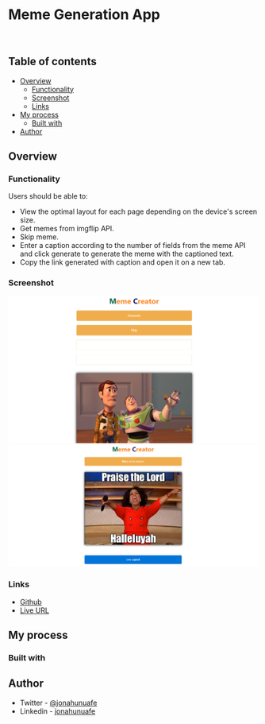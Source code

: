 # Meme Generation App

![]()

## Table of contents

- [Overview](#overview)
  - [Functionality](#functionality)
  - [Screenshot](#screenshot)
  - [Links](#links)
- [My process](#my-process)
  - [Built with](#built-with)
- [Author](#author)

## Overview

### Functionality

Users should be able to:

- View the optimal layout for each page depending on the device's screen size.
- Get memes from imgflip API.
- Skip meme.
- Enter a caption according to the number of fields from the meme API and click generate to generate the meme with the captioned text.
- Copy the link generated with caption and open it on a new tab.

### Screenshot

![](./public/meme-1.png)
![](./public/meme-2.png)

### Links

- [Github]()
- [Live URL]()

## My process

### Built with

## Author
- Twitter - [@jonahunuafe](https://www.twitter.com/jonahunuafe)
- Linkedin - [jonahunuafe](https://www.linkedin.com/in/jonahunuafe)

